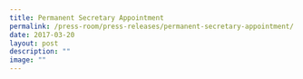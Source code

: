 ```yaml
---
title: Permanent Secretary Appointment
permalink: /press-room/press-releases/permanent-secretary-appointment/
date: 2017-03-20
layout: post
description: ""
image: ""
---
```

